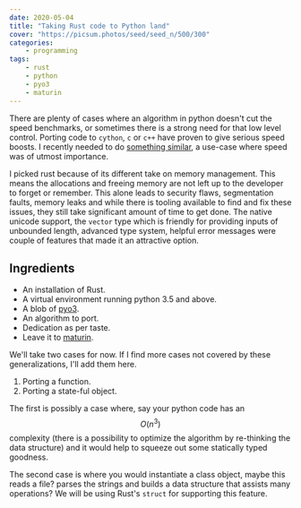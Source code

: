 ```yaml
---
date: 2020-05-04
title: "Taking Rust code to Python land"
cover: "https://picsum.photos/seed/seed_n/500/300"
categories:
    - programming
tags:
    - rust
    - python
    - pyo3
    - maturin
---
```

There are plenty of cases where an algorithm in python doesn't cut the speed benchmarks, or sometimes there is a strong need for that low level control. Porting code to `cython`, `c` or `c++` have proven to give serious speed boosts. I recently needed to do [something similar](https://ltbringer.github.io/blog/regular-expressions-and-efficiency), a use-case where speed was of utmost importance. 

I picked rust because of its different take on memory management. This means the allocations and freeing memory are not left up to the developer to forget or remember. This alone leads to security flaws, segmentation faults, memory leaks and while there is tooling available to find and fix these issues, they still take significant amount of time to get done. The native unicode support, the `vector` type which is friendly for providing inputs of unbounded length, advanced type system, helpful error messages were couple of features that made it an attractive option.


## Ingredients

- An installation of Rust.
- A virtual environment running python 3.5 and above.
- A blob of [pyo3](https://github.com/PyO3/pyo3).
- An algorithm to port.
- Dedication as per taste.
- Leave it to [maturin](https://github.com/PyO3/maturin).

We'll take two cases for now. If I find more cases not covered by these generalizations, I'll add them here.

1. Porting a function.
2. Porting a state-ful object.

The first is possibly a case where, say your python code has an $$O(n^3)$$ complexity (there is a possibility to optimize the algorithm by re-thinking the data structure) and it would help to squeeze out some statically typed goodness.

The second case is where you would instantiate a class object, maybe this reads a file? parses the strings and builds a data structure that assists many operations? We will be using Rust's `struct` for supporting this feature.
